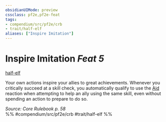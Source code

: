 ```yaml
---
obsidianUIMode: preview
cssclass: pf2e,pf2e-feat
tags:
- compendium/src/pf2e/crb
- trait/half-elf
aliases: ["Inspire Imitation"]
---
```

# Inspire Imitation  *Feat 5*  
[half-elf](half-elf.md "Half-Elf Ancestry & Heritage Trait")  


Your own actions inspire your allies to great achievements. Whenever you critically succeed at a skill check, you automatically qualify to use the [Aid](aid.md) reaction when attempting to help an ally using the same skill, even without spending an action to prepare to do so.

*Source: Core Rulebook p. 58*  
%% #compendium/src/pf2e/crb #trait/half-elf %%